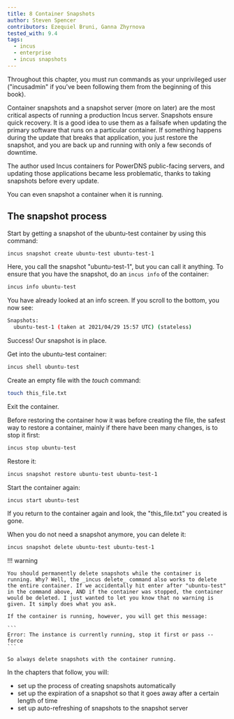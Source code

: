 ```yaml
---
title: 8 Container Snapshots
author: Steven Spencer
contributors: Ezequiel Bruni, Ganna Zhyrnova
tested_with: 9.4
tags:
  - incus 
  - enterprise
  - incus snapshots
---
```


Throughout this chapter, you must run commands as your unprivileged user ("incusadmin" if you've been following them from the beginning of this book).

Container snapshots and a snapshot server (more on later) are the most critical aspects of running a production Incus server. Snapshots ensure quick recovery. It is a good idea to use them as a failsafe when updating the primary software that runs on a particular container. If something happens during the update that breaks that application, you just restore the snapshot, and you are back up and running with only a few seconds of downtime.

The author used Incus containers for PowerDNS public-facing servers, and updating those applications became less problematic, thanks to taking snapshots before every update.

You can even snapshot a container when it is running.

## The snapshot process

Start by getting a snapshot of the ubuntu-test container by using this command:

```bash
incus snapshot create ubuntu-test ubuntu-test-1
```

Here, you call the snapshot "ubuntu-test-1", but you can call it anything. To ensure that you have the snapshot, do an `incus info` of the container:

```bash
incus info ubuntu-test
```

You have already looked at an info screen. If you scroll to the bottom, you now see:

```bash
Snapshots:
  ubuntu-test-1 (taken at 2021/04/29 15:57 UTC) (stateless)
```

Success! Our snapshot is in place.

Get into the ubuntu-test container:

```bash
incus shell ubuntu-test
```

Create an empty file with the _touch_ command:

```bash
touch this_file.txt
```

Exit the container.

Before restoring the container how it was before creating the file, the safest way to restore a container, mainly if there have been many changes, is to stop it first:

```bash
incus stop ubuntu-test
```

Restore it:

```bash
incus snapshot restore ubuntu-test ubuntu-test-1
```

Start the container again:

```bash
incus start ubuntu-test
```

If you return to the container again and look, the "this_file.txt" you created is gone.

When you do not need a snapshot anymore, you can delete it:

```bash
incus snapshot delete ubuntu-test ubuntu-test-1
```

!!! warning

    You should permanently delete snapshots while the container is running. Why? Well, the _incus delete_ command also works to delete the entire container. If we accidentally hit enter after "ubuntu-test" in the command above, AND if the container was stopped, the container would be deleted. I just wanted to let you know that no warning is given. It simply does what you ask.

    If the container is running, however, you will get this message:

    ```
    Error: The instance is currently running, stop it first or pass --force
    ```

    So always delete snapshots with the container running.

In the chapters that follow, you will:

* set up the process of creating snapshots automatically
* set up the expiration of a snapshot so that it goes away after a certain length of time
* set up auto-refreshing of snapshots to the snapshot server
